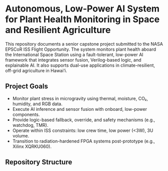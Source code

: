 # Autonomous, Low-Power AI System for Plant Health Monitoring in Space and Resilient Agriculture

This repository documents a senior capstone project submitted to the NASA EPSCoR ISS Flight Opportunity. The system monitors plant health aboard the International Space Station using a fault-tolerant, low-power AI framework that integrates sensor fusion, Verilog-based logic, and explainable AI. It also supports dual-use applications in climate-resilient, off-grid agriculture in Hawai‘i.

## Project Goals

- Monitor plant stress in microgravity using thermal, moisture, CO₂, humidity, and RGB data.
- Execute AI inference and sensor fusion with onboard, low-power components.
- Provide logic-based fallback, override, and safety mechanisms (e.g., watchdog, TMR).
- Operate within ISS constraints: low crew time, low power (<3W), 3U volume.
- Transition to radiation-hardened FPGA systems post-prototype (e.g., Xilinx XQRKU060).

## Repository Structure


